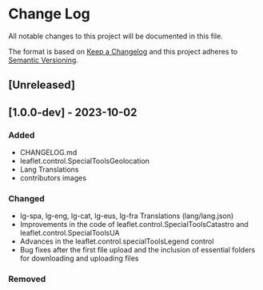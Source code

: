 # Change Log
All notable changes to this project will be documented in this file.
 
The format is based on [Keep a Changelog](http://keepachangelog.com/)
and this project adheres to [Semantic Versioning](http://semver.org/).
 
## [Unreleased]

## [1.0.0-dev] - 2023-10-02

### Added

- CHANGELOG.md
- leaflet.control.SpecialToolsGeolocation
- Lang Translations
- contributors images

### Changed

- lg-spa, lg-eng, lg-cat, lg-eus, lg-fra Translations (lang/lang.json)
- Improvements in the code of leaflet.control.SpecialToolsCatastro and leaflet.control.SpecialToolsUA
- Advances in the leaflet.control.specialToolsLegend control
- Bug fixes after the first file upload and the inclusion of essential folders for downloading and uploading files

### Removed

